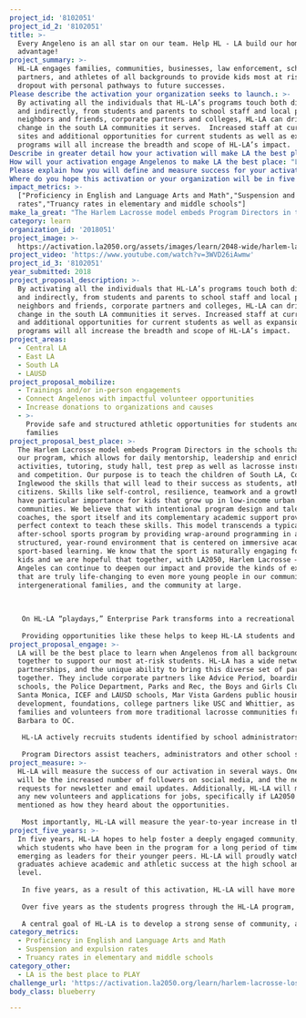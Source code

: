 ```yaml
---
project_id: '8102051'
project_id_2: '8102051'
title: >-
  Every Angeleno is an all star on our team. Help HL - LA build our home field
  advantage!
project_summary: >-
  HL-LA engages families, communities, businesses, law enforcement, school
  partners, and athletes of all backgrounds to provide kids most at risk of
  dropout with personal pathways to future successes.
Please describe the activation your organization seeks to launch.: >-
  By activating all the individuals that HL-LA’s programs touch both directly
  and indirectly, from students and parents to school staff and local police,
  neighbors and friends, corporate partners and colleges, HL-LA can drive real
  change in the south LA communities it serves.  Increased staff at current
  sites and additional opportunities for current students as well as expansion
  programs will all increase the breadth and scope of HL-LA’s impact.
Describe in greater detail how your activation will make LA the best place?: "The Harlem Lacrosse model embeds Program Directors in the schools that host our program, which allows for daily mentorship, leadership and enrichment activities, tutoring, study hall, test prep as well as lacrosse instruction and competition. Our purpose is to teach the children of South LA, Compton and Inglewood the skills that will lead to their success as students, athletes and citizens. Skills like self-control, resilience, teamwork and a growth mindset have particular importance for kids that grow up in low-income urban communities. We believe that with intentional program design and talented coaches, the sport itself and its complementary academic support provide the perfect context to teach these skills. This model transcends a typical after-school sports program by providing wrap-around programming in a safe, structured, year-round environment that is centered on immersive academic and sport-based learning. We know that the sport is naturally engaging for all kids and we are hopeful that together, with LA2050, Harlem Lacrosse — Los Angeles can continue to deepen our impact and provide the kinds of experiences that are truly life-changing to even more young people in our community, intergenerational families, and the community at large.\r\n\r\nOn HL-LA “playdays,” Enterprise Park transforms into a recreational oasis. As the buses deliver eager players ready to take part in the day’s events, parents, guardians, grandparents and siblings of all ages begin to gather in the prime shady locations on the sidelines. Volunteers from area high schools and colleges start organizing the players into age groups and teams; while the lacrosse training begins, coaches, tutors, police officers, teachers and mentors from corporate partners chat with parents about their child’s experiences, academic improvement, school choice or tutoring questions, goals, and much more. Harlem Lacrosse-LA is not just affecting its student-athletes’ lives, its impact is felt across generations and across the community. Many HL-LA parents and guardians did not attend college and rely on the advice and counseling of the HL-LA program directors, tutors and career advisors to help create an academic path to college preparedness for their children. Aside from the direct impact, HL-LA is growing alongside its members, expanding to high school programs as many students advanced to ninth grade. Many coaches and staff are themselves “graduates” of Harlem Lacrosse-LA (and its predecessor City Lacrosse), and these valuable work opportunities empower the older students to stay involved and give back. \r\nProviding opportunities like these helps to keep HL-LA students and their families engaged in the program; these students are encouraged to improve attendance and grades, and stay in school, in order to remain as active members of the HL-LA community."
How will your activation engage Angelenos to make LA the best place: "LA will be the best place to learn when Angelenos from all backgrounds come together to support our most at-risk students.  HL-LA has a wide network of partnerships, and the unique ability to bring this diverse set of partners together. They include corporate partners like Advice Period, boarding schools, the Police Department, Parks and Rec, the Boys and Girls Club of Santa Monica, ICEF and LAUSD schools, Mar Vista Gardens public housing development, foundations, college partners like USC and Whittier, as well as families and volunteers from more traditional lacrosse communities from Santa Barbara to OC.\r\nHL-LA actively recruits students identified by school administrators as most vulnerable to academic decline and dropout.  These students receive daily doses of academic and social-emotional support during study halls and meetings as well as the important lessons of commitment and teamwork during lacrosse practices and games.  Using lacrosse as a hook, students earn their spot on the team through attendance, academic performance and behavior, and HL-LA students show measurable improvement in each of these areas.\r\nProgram Directors assist teachers, administrators and other school staff with behavioral and academic interventions throughout the day.  PD's also work with parents and guardians to put together a comprehensive personal path for each student, including academic assistance, additional lacrosse opportunities, high school selection, career advice and more.  "
Please explain how you will define and measure success for your activation.: "HL-LA will measure the success of our activation in several ways.  One metric will be the increased number of followers on social media, and the new requests for newsletter and email updates.  Additionally, HL-LA will measure any new volunteers and applications for jobs, specifically if LA2050 is mentioned as how they heard about the opportunities.  \r\nMost importantly, HL-LA will measure the year-to-year increase in the number of participants, community partners, families, staff and school sites, which will be evidence that the funding provided by LA2050 directly impacted the scope and delivery of programming.  The LA2050 grant would allow HL-LA to offer more academic, athletic and enrichment activities to its current participants as well as reach more new members.  It would also support more enrichment activities and opportunities for HL-LA students to explore new parts of their city, like a field trip to the beach or Spacex, shadowing doctors at the local hospital, watching lacrosse sticks be made at String King, learning goal setting from professionals at Advice Period, attending overnight camp at the Thacher School, receiving career advice from a mentor, or attending a USC lacrosse game.  By increasing the number of these opportunities and expanding the capacity to include even more students, HL-LA can further its mission to help each student find his or her personal path to life-long success."
Where do you hope this activation or your organization will be in five years?: "In five years, HL-LA hopes to help foster a deeply engaged community, one in which students who have been in the program for a long period of time are emerging as leaders for their younger peers.  HL-LA will proudly watch as graduates achieve academic and athletic success at the high school and college level.  \r\nIn five years, as a result of this activation, HL-LA will have more exposure in LA and beyond, which includes an improved ability to build relationships with even more partners across the city.  As more people are aware of our work, and more partners come on board, HL-LA can continue to scale up and grow, adding more school partners and serving hundreds of additional students.  \r\nOver five years as the students progress through the HL-LA program, there will be more comprehensive high school programming, including boarding school and college application assistance, academic help in the form of tutoring and test prep, career planning and advice and the continuation of the personal pathway development that began in fifth grade.  \r\nA central goal of HL-LA is to develop a strong sense of community, and to encourage each alumni to become an active and productive member of their community who will work to make LA a better place to learn and play.  As they advance through high school, students will start planning for their future, maybe as a teacher at an area school, a local business owner or community leader, with a desire to give back and create a culture of positive change.  "
impact_metrics: >-
  ["Proficiency in English and Language Arts and Math","Suspension and expulsion
  rates","Truancy rates in elementary and middle schools"]
make_la_great: "The Harlem Lacrosse model embeds Program Directors in the schools that host our program, which allows for daily mentorship, leadership and enrichment activities, tutoring, study hall, test prep as well as lacrosse instruction and competition. Our purpose is to teach the children of South LA, Compton and Inglewood the skills that will lead to their success as students, athletes and citizens. Skills like self-control, resilience, teamwork and a growth mindset have particular importance for kids that grow up in low-income urban communities. We believe that with intentional program design and talented coaches, the sport itself and its complementary academic support provide the perfect context to teach these skills. This model transcends a typical after-school sports program by providing wrap-around programming in a safe, structured, year-round environment that is centered on immersive academic and sport-based learning. We know that the sport is naturally engaging for all kids and we are hopeful that together, with LA2050, Harlem Lacrosse — Los Angeles can continue to deepen our impact and provide the kinds of experiences that are truly life-changing to even more young people in our community, intergenerational families, and the community at large.\r\n \r\n \r\n \r\n On HL-LA “playdays,” Enterprise Park transforms into a recreational oasis. As the buses deliver eager players ready to take part in the day’s events, parents, guardians, grandparents and siblings of all ages begin to gather in the prime shady locations on the sidelines. Volunteers from area high schools and colleges start organizing the players into age groups and teams; while the lacrosse training begins, coaches, tutors, police officers, teachers and mentors from corporate partners chat with parents about their child’s experiences, academic improvement, school choice or tutoring questions, goals, and much more. Harlem Lacrosse-LA is not just affecting its student-athletes’ lives, its impact is felt across generations and across the community. Many HL-LA parents and guardians did not attend college and rely on the advice and counseling of the HL-LA program directors, tutors and career advisors to help create an academic path to college preparedness for their children. Aside from the direct impact, HL-LA is growing alongside its members, expanding to high school programs as many students advanced to ninth grade. Many coaches and staff are themselves “graduates” of Harlem Lacrosse-LA (and its predecessor City Lacrosse), and these valuable work opportunities empower the older students to stay involved and give back. \r\n \r\n Providing opportunities like these helps to keep HL-LA students and their families engaged in the program; these students are encouraged to improve attendance and grades, and stay in school, in order to remain as active members of the HL-LA community."
category: learn
organization_id: '2018051'
project_image: >-
  https://activation.la2050.org/assets/images/learn/2048-wide/harlem-lacrosse-los-angeles.jpg
project_video: 'https://www.youtube.com/watch?v=3WVD26iAwmw'
project_id_3: '8102051'
year_submitted: 2018
project_proposal_description: >-
  By activating all the individuals that HL-LA’s programs touch both directly
  and indirectly, from students and parents to school staff and local police,
  neighbors and friends, corporate partners and colleges, HL-LA can drive real
  change in the south LA communities it serves. Increased staff at current sites
  and additional opportunities for current students as well as expansion
  programs will all increase the breadth and scope of HL-LA’s impact.
project_areas:
  - Central LA
  - East LA
  - South LA
  - LAUSD
project_proposal_mobilize:
  - Trainings and/or in-person engagements
  - Connect Angelenos with impactful volunteer opportunities
  - Increase donations to organizations and causes
  - >-
    Provide safe and structured athletic opportunities for students and
    families 
project_proposal_best_place: >-
  The Harlem Lacrosse model embeds Program Directors in the schools that host
  our program, which allows for daily mentorship, leadership and enrichment
  activities, tutoring, study hall, test prep as well as lacrosse instruction
  and competition. Our purpose is to teach the children of South LA, Compton and
  Inglewood the skills that will lead to their success as students, athletes and
  citizens. Skills like self-control, resilience, teamwork and a growth mindset
  have particular importance for kids that grow up in low-income urban
  communities. We believe that with intentional program design and talented
  coaches, the sport itself and its complementary academic support provide the
  perfect context to teach these skills. This model transcends a typical
  after-school sports program by providing wrap-around programming in a safe,
  structured, year-round environment that is centered on immersive academic and
  sport-based learning. We know that the sport is naturally engaging for all
  kids and we are hopeful that together, with LA2050, Harlem Lacrosse — Los
  Angeles can continue to deepen our impact and provide the kinds of experiences
  that are truly life-changing to even more young people in our community,
  intergenerational families, and the community at large.
   
   
   
   On HL-LA “playdays,” Enterprise Park transforms into a recreational oasis. As the buses deliver eager players ready to take part in the day’s events, parents, guardians, grandparents and siblings of all ages begin to gather in the prime shady locations on the sidelines. Volunteers from area high schools and colleges start organizing the players into age groups and teams; while the lacrosse training begins, coaches, tutors, police officers, teachers and mentors from corporate partners chat with parents about their child’s experiences, academic improvement, school choice or tutoring questions, goals, and much more. Harlem Lacrosse-LA is not just affecting its student-athletes’ lives, its impact is felt across generations and across the community. Many HL-LA parents and guardians did not attend college and rely on the advice and counseling of the HL-LA program directors, tutors and career advisors to help create an academic path to college preparedness for their children. Aside from the direct impact, HL-LA is growing alongside its members, expanding to high school programs as many students advanced to ninth grade. Many coaches and staff are themselves “graduates” of Harlem Lacrosse-LA (and its predecessor City Lacrosse), and these valuable work opportunities empower the older students to stay involved and give back. 
   
   Providing opportunities like these helps to keep HL-LA students and their families engaged in the program; these students are encouraged to improve attendance and grades, and stay in school, in order to remain as active members of the HL-LA community.
project_proposal_engage: >-
  LA will be the best place to learn when Angelenos from all backgrounds come
  together to support our most at-risk students. HL-LA has a wide network of
  partnerships, and the unique ability to bring this diverse set of partners
  together. They include corporate partners like Advice Period, boarding
  schools, the Police Department, Parks and Rec, the Boys and Girls Club of
  Santa Monica, ICEF and LAUSD schools, Mar Vista Gardens public housing
  development, foundations, college partners like USC and Whittier, as well as
  families and volunteers from more traditional lacrosse communities from Santa
  Barbara to OC.
   
   HL-LA actively recruits students identified by school administrators as most vulnerable to academic decline and dropout. These students receive daily doses of academic and social-emotional support during study halls and meetings as well as the important lessons of commitment and teamwork during lacrosse practices and games. Using lacrosse as a hook, students earn their spot on the team through attendance, academic performance and behavior, and HL-LA students show measurable improvement in each of these areas.
   
   Program Directors assist teachers, administrators and other school staff with behavioral and academic interventions throughout the day. PD's also work with parents and guardians to put together a comprehensive personal path for each student, including academic assistance, additional lacrosse opportunities, high school selection, career advice and more.
project_measure: >-
  HL-LA will measure the success of our activation in several ways. One metric
  will be the increased number of followers on social media, and the new
  requests for newsletter and email updates. Additionally, HL-LA will measure
  any new volunteers and applications for jobs, specifically if LA2050 is
  mentioned as how they heard about the opportunities. 
   
   Most importantly, HL-LA will measure the year-to-year increase in the number of participants, community partners, families, staff and school sites, which will be evidence that the funding provided by LA2050 directly impacted the scope and delivery of programming. The LA2050 grant would allow HL-LA to offer more academic, athletic and enrichment activities to its current participants as well as reach more new members. It would also support more enrichment activities and opportunities for HL-LA students to explore new parts of their city, like a field trip to the beach or Spacex, shadowing doctors at the local hospital, watching lacrosse sticks be made at String King, learning goal setting from professionals at Advice Period, attending overnight camp at the Thacher School, receiving career advice from a mentor, or attending a USC lacrosse game. By increasing the number of these opportunities and expanding the capacity to include even more students, HL-LA can further its mission to help each student find his or her personal path to life-long success.
project_five_years: >-
  In five years, HL-LA hopes to help foster a deeply engaged community, one in
  which students who have been in the program for a long period of time are
  emerging as leaders for their younger peers. HL-LA will proudly watch as
  graduates achieve academic and athletic success at the high school and college
  level. 
   
   In five years, as a result of this activation, HL-LA will have more exposure in LA and beyond, which includes an improved ability to build relationships with even more partners across the city. As more people are aware of our work, and more partners come on board, HL-LA can continue to scale up and grow, adding more school partners and serving hundreds of additional students. 
   
   Over five years as the students progress through the HL-LA program, there will be more comprehensive high school programming, including boarding school and college application assistance, academic help in the form of tutoring and test prep, career planning and advice and the continuation of the personal pathway development that began in fifth grade. 
   
   A central goal of HL-LA is to develop a strong sense of community, and to encourage each alumni to become an active and productive member of their community who will work to make LA a better place to learn and play. As they advance through high school, students will start planning for their future, maybe as a teacher at an area school, a local business owner or community leader, with a desire to give back and create a culture of positive change.
category_metrics:
  - Proficiency in English and Language Arts and Math
  - Suspension and expulsion rates
  - Truancy rates in elementary and middle schools
category_other:
  - LA is the best place to PLAY
challenge_url: 'https://activation.la2050.org/learn/harlem-lacrosse-los-angeles/'
body_class: blueberry

---
```

